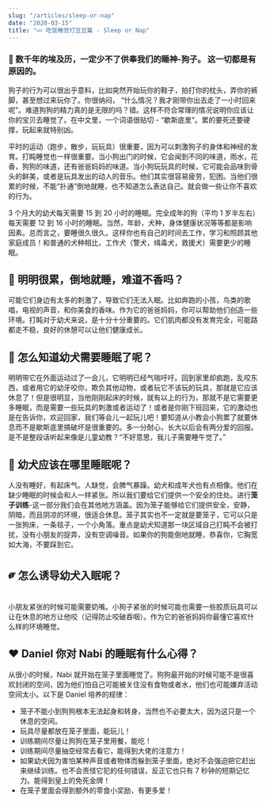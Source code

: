 ```yaml
---
slug: "/articles/sleep-or-nap"
date: "2020-03-15"
title: "💤 吃饭睡觉打豆豆篇 - Sleep or Nap"
---
```


### 🐩 数千年的埃及历，一定少不了供奉我们的睡神-狗子。 这一切都是有原因的。

狗子的行为可以很出乎意料，比如突然开始玩你的鞋子，拍打你的枕头，弄你的裤脚，甚至想过来玩你了。你很纳闷，
“什么情况？我才刚带你出去走了一小时回来呢”。难道狗狗的精力真的是无限的吗？错。这样不符合常理的情况说明你应该让你的宝贝去睡觉了。在中文里，一个词语很贴切 - “歇斯底里”。累的要死还要硬撑，玩起来就特别凶。

平时的运动（跑步，散步，玩玩具）很重要，因为可以刺激狗子的身体和神经的发育。打盹睡觉也一样很重要。当小狗出门的时候，它会闻到不同的味道，雨水，花香，狗狗的味道，还有爸爸妈妈的味道。当小狗玩玩具的时候，它可能会品味到骨头的鲜美，或者是玩具发出的动人的音乐。他们其实很容易疲劳，犯困。当他们很累的时候，不能“扑通”倒地就睡，也不知道怎么表达自己。就会做一些让你不喜欢的行为。

3 个月大的幼犬每天需要 15 到 20 小时的睡眠。完全成年的狗（平均 1 岁半左右）每天需要 12 到 16 小时的睡眠。当然，年龄，犬种，身体健康状况等等都是影响因素。总而言之，要睡很久很久。这样你也有自己的时间去工作，学习和照顾其他家庭成员！和普通的犬种相比，工作犬（警犬，缉毒犬，救援犬）需要更少的睡眠。

## 🤤 明明很累，倒地就睡，难道不香吗？

可能它们身边有太多的刺激了，导致它们无法入眠。比如奔跑的小孩，鸟类的歌唱，电视的声音，和你美食的香味。作为它的爸爸妈妈，你可以帮助他们创造一些环境。打盹对于幼犬来说，是十分十分重要的。它们肌肉都没有发育完全，可能路都走不稳，良好的休憩可以让他们健康成长。

## 🧠 怎么知道幼犬需要睡眠了呢？

明明带它在外面运动过了一会儿，它明明已经气喘吁吁。回到家里却疯跑，乱咬东西，或者用它的幼牙咬你，欺负其他动物，或者玩它不该玩的玩具，那就是它应该休息了！但是很明显，当他刚刚起床的时候，就有以上的行为，那就不是它需要更多睡眠，而是需要一些玩具的刺激或者运动了！或者是你刚下班回来，它的激动也是在告诉你，欢迎回家，我们等会儿一起玩儿吧！要知道从小教会小狗累了就要休息而不是歇斯底里搞破坏是很重要的。多一分耐心，长大以后会有两分爱的回报。是不是整段话听起来像是儿童幼教？“不好意思，我儿子需要睡午觉了。”

## 🏡 幼犬应该在哪里睡眠呢？

人没有睡好，有起床气。人缺觉，会脾气暴躁。幼犬和成年犬也有点相像。他们在缺少睡眠的时候会和人一样紧张。所以我们要给它们提供一个安全的住处。进行<b>笼子训练</b>-这一部分我们会在其他地方涵盖。因为笼子能够给它们提供安全，安静，阴暗，而且阴凉的环境，很适合休息。笼子其实也不一定就是要笼子，它可以只是一张狗床，一条毯子，一个小角落。重点是幼犬知道那一块区域自己打盹不会被打扰，没有小朋友的捉弄，没有空调噪音。如果你的狗能倒地就睡，恭喜你，它胸宽如大海，不要踩到它。

## ༗ 怎么诱导幼犬入眠呢？

小朋友紧张的时候可能需要奶嘴。小狗子紧张的时候可能也需要一些胶质玩具可以让在休息的地方让他咬（记得防止咬破吞咽）。作为它的爸爸妈妈你最懂它喜欢什么样的环境睡觉。

## ❤️ Daniel 你对 Nabi 的睡眠有什么心得？

从很小的时候，Nabi 就开始在笼子里面睡觉了。狗狗最开始的时候可能不是很喜欢封闭的空间，因为他们怕自己可能被关住没有食物或者水，他们也可能嫌弃活动空间太小。以下是 Daniel 培养的规律：

- 笼子不能小到狗狗根本无法起身和转身，当然也不必要太大，因为这只是一个休息的空间。
- 玩具尽量都放在笼子里面，能玩儿！
- 训练期间尽量让狗狗在笼子里用餐，能吃！
- 训练期间尽量抽空经常去看它，能得到大佬的注意力！
- 如果幼犬因为害怕某种声音或者物体而躲到笼子里面，绝对不会强迫把它赶出来继续训练。也不会责怪它犯的任何错误，反正它也只有 7 秒钟的短期记忆力。能得到皇上的免死金牌！
- 在笼子里面会得到额外的零食小奖励，有更多爱！
